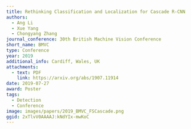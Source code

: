 ```yaml
---
title: Rethinking Classification and Localization for Cascade R-CNN
authors:
  - Ang Li
  - Xue Yang
  - Chongyang Zhang
journal_conference: 30th British Machine Vision Conference
short_name: BMVC
type: Conference
year: 2019
additional_info: Cardiff, Wales, UK
attachments:
  - text: PDF
    link: https://arxiv.org/abs/1907.11914
date: 2019-07-27
award: Poster
tags:
  - Detection
  - Conference
image: images/papers/2019_BMVC_FSCascade.png
ggid: 2xTlvV0AAAAJ:kNdYIx-mwKoC
---
```

